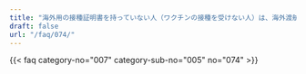 ```yaml
---
title: "海外用の接種証明書を持っていない人（ワクチンの接種を受けない人）は、海外渡航できないのですか。"
draft: false
url: "/faq/074/"
---
```


{{< faq category-no="007" category-sub-no="005" no="074" >}}
